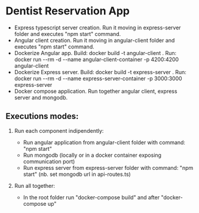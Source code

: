 # Dentist Reservation App

- Express typescript server creation. Run it moving in express-server folder and executes "npm start" command.
- Angular client creation. Run it moving in angular-client folder and executes "npm start" command.
- Dockerize Angular app.
    Build: docker build -t angular-client .
    Run: docker run --rm -d --name angular-client-container -p 4200:4200  angular-client
- Dockerize Express server.
    Build: docker build -t express-server .
    Run: docker run --rm -d --name express-server-container -p 3000:3000 express-server
- Docker compose application. Run together angular client, express server and mongodb.

## Executions modes:
1. Run each component indipendently:
    - Run angular application from angular-client folder with command: "npm start"
    - Run mongodb (locally or in a docker container exposing communication port)
    - Run express server from express-server folder with command: "npm start" (nb. set mongodb url in api-routes.ts)

2. Run all together:
    - In the root folder run "docker-compose build" and after "docker-compose up"


